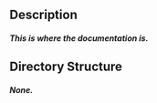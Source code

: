 
## Description
##### This is where the documentation is. 

## Directory Structure
##### None.
            